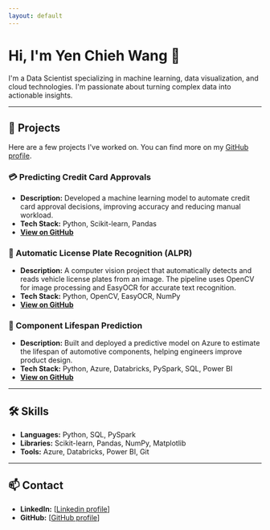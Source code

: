 ```yaml
---
layout: default
---
```

# Hi, I'm Yen Chieh Wang 👋

I'm a Data Scientist specializing in machine learning, data visualization, and cloud technologies. I'm passionate about turning complex data into actionable insights.

---

## 🚀 Projects

Here are a few projects I've worked on. You can find more on my [GitHub profile](https://github.com/yewa8766).

### 💳 Predicting Credit Card Approvals
- **Description:** Developed a machine learning model to automate credit card approval decisions, improving accuracy and reducing manual workload.
- **Tech Stack:** Python, Scikit-learn, Pandas
- **[View on GitHub](https://github.com/yewa8766/cc_approvals)**

### 🔎 Automatic License Plate Recognition (ALPR)
- **Description:** A computer vision project that automatically detects and reads vehicle license plates from an image. The pipeline uses OpenCV for image processing and EasyOCR for accurate text recognition.
- **Tech Stack:** Python, OpenCV, EasyOCR, NumPy
- **[View on GitHub](https://github.com/yewa8766/plate)**



### 🚗 Component Lifespan Prediction
- **Description:** Built and deployed a predictive model on Azure to estimate the lifespan of automotive components, helping engineers improve product design.
- **Tech Stack:** Python, Azure, Databricks, PySpark, SQL, Power BI
- **[View on GitHub](https://github.com/yewa8766/rul_volvoce)**

---

## 🛠️ Skills

- **Languages:** Python, SQL, PySpark
- **Libraries:** Scikit-learn, Pandas, NumPy, Matplotlib
- **Tools:** Azure, Databricks, Power BI, Git

---

## 📫 Contact

- **LinkedIn:** [[Linkedin profile](https://www.linkedin.com/in/yen-chieh-wang-1578b939/)]
- **GitHub:** [[GitHub profile](https://github.com/yewa8766)]
